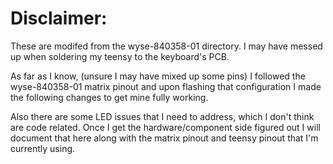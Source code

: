 
# Disclaimer:

These are modifed from the wyse-840358-01 directory.  I may have messed up when soldering my teensy to the keyboard's PCB.

As far as I know, (unsure I may have mixed up some pins) I followed the wyse-840358-01 matrix pinout and upon flashing that configuration I made the following changes to get mine fully working.

Also there are some LED issues that I need to address, which I don't think are code related. Once I get the hardware/component side figured out I will document that here along with the matrix pinout and teensy pinout that I'm currently using. 